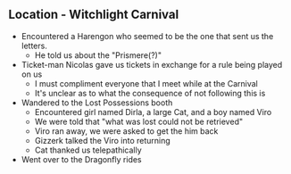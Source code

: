 
## Location - Witchlight Carnival
- Encountered a Harengon who seemed to be the one that sent us the letters.
	- He told us about the "Prismere(?)"
- Ticket-man Nicolas gave us tickets in exchange for a rule being played on us
	- I must compliment everyone that I meet while at the Carnival
	- It's unclear as to what the consequence of not following this is
- Wandered to the Lost Possessions booth
	- Encountered girl named Dirla, a large Cat, and a boy named Viro
	- We were told that "what was lost could not be retrieved"
	- Viro ran away, we were asked to get the him back
	- Gizzerk talked the Viro into returning
	- Cat thanked us telepathically
- Went over to the Dragonfly rides